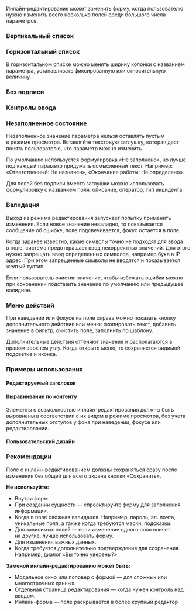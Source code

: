 Инлайн-редактирование может заменить форму, когда пользователю нужно изменить всего несколько полей среди большого числа параметров.

### Вертикальный список

<!-- example(inline-edit-vertical-list) -->

### Горизонтальный список

В горизонтальном списке можно менять ширину колонки с названием параметра, устанавливать фиксированную или относительную величину.

<!-- example(inline-edit-horizontal-list) -->

### Без подписи

<!-- example(inline-edit-without-label) -->

### Контролы ввода

<!-- example(inline-edit-controls) -->

### Незаполненное состояние

Незаполненное значение параметра нельзя оставлять пустым в режиме просмотра. Вставляйте текстовую заглушку, которая даст понять пользователю, что параметр можно изменить.

По умолчанию используется формулировка «Не заполнено», но лучше под каждый параметр придумать осмысленный текст. Например: «Ответственный: Не назначен», «Окончание работы: Не определено».

Для полей без подписи вместо заглушки можно использовать формулировку с названием поля: описание, оператор, тип инцидента.

<!-- example(inline-edit-unfilled) -->

### Валидация

Выход из режима редактирования запускает попытку применить изменения. Если новое значение невалидно, то показывается сообщение об ошибке, поле подсвечивается, фокус остается в поле.

<!-- example(inline-edit-validation) -->

Когда заранее известно, какие символы точно не подходят для ввода в поле, система предотвращает ввод некорректных значений. Для этого нужно запрещать ввод определенных символов, например букв в IP-адрес. При этом запрещенные символы не вводятся и показывается желтый тултип.

Если пользователь очистил значение, чтобы избежать ошибки можно при сохранении подставить значение по умолчанию или предыдущее валидное.

### Меню действий

При наведении или фокусе на поле справа можно показать кнопку дополнительного действия или меню: скопировать текст, добавить значение в фильтр, очистить поле, заполнить по шаблону.

Дополнительные действия оттеняют значение и располагаются в правом верхнем углу. Когда открыто меню, то сохраняется видимой подсветка и иконка.

<!-- example(inline-edit-menu) -->

### Примеры использования

#### Редактируемый заголовок

<!-- example(inline-edit-editable-header) -->

#### Выравнивание по контенту

Элементы с возможностью инлайн-редактирования должны быть выровнены в соответствии с их видом в режиме просмотра, без учета дополнительных отступов у фона при наведении, фокусе или редактировании.

<!-- example(inline-edit-content-alignment) -->

#### Пользовательский дизайн

<!-- example(inline-edit-customized-design) -->

### Рекомендации

Поле с инлайн-редактированием должны сохраняться сразу после изменения без общей для всего экрана кнопки «Сохранить».

**Не используйте:**

- Внутри форм
- При создании сущности — спроектируйте форму для заполнения информации.
- Когда в поле сложная валидация. Например, пароль, эл. почта, уникальные поля, а также когда требуются маски, подсказки.
- Для зависимых полей — если изменение одного поля влияет на другие, лучше использовать форму.
- Для изменения важных данных.
- Когда требуется дополнительно подтверждения для сохранения. Например, диалог «Вы точно уверены?»

**Заменой инлайн-редактированию может быть:**

- Модальное окно или поповер с формой — для сложных или многострочных данных.
- Отдельная страница редактирования — когда нужен контроль над вводом.
- Инлайн-форма — поле раскрывается в более крупный редактор
